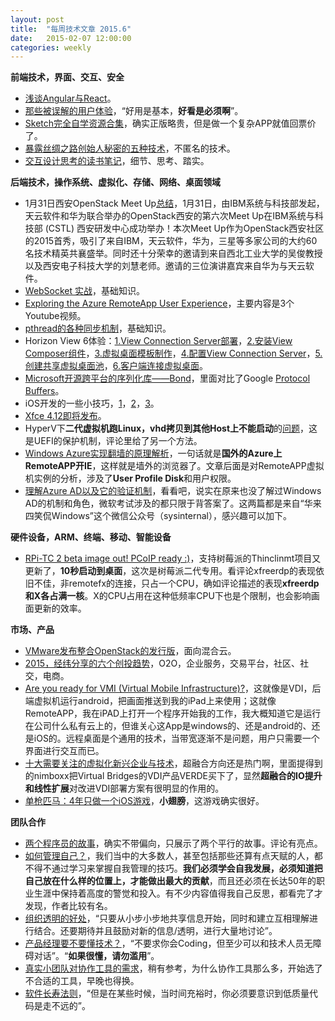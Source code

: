 ```yaml
---
layout: post
title:  "每周技术文章 2015.6"
date:   2015-02-07 12:00:00
categories: weekly
---
```

**前端技术，界面、交互、安全**

* [浅谈Angular与React](http://jimliu.net/2015/02/05/angular-vs-react-in-shallow/)。
* [那些被误解的用户体验](http://www.woshipm.com/pmd/137708.html)，“好用是基本，**好看是必须啊**”。
* [Sketch完全自学资源合集](http://www.jianshu.com/p/41539444261c)，确实正版略贵，但是做一个复杂APP就值回票价了。
* [暴露丝绸之路创始人秘密的五种技术](http://www.solidot.org/story?sid=43042)，不匿名的技术。
* [交互设计思考的读书笔记](http://zhuanlan.zhihu.com/youwenwen/19949278)，细节、思考、踏实。

**后端技术，操作系统、虚拟化、存储、网络、桌面领域**

* 1月31日西安OpenStack Meet Up[总结](http://www.openstack.cn/p3192.html)，1月31日，由IBM系统与科技部发起，天云软件和华为联合举办的OpenStack西安的第六次Meet Up在IBM系统与科技部 (CSTL) 西安研发中心成功举办！本次Meet Up作为OpenStack西安社区的2015首秀，吸引了来自IBM，天云软件，华为，三星等多家公司的大约60名技术精英共襄盛举。同时还十分荣幸的邀请到来自西北工业大学的吴俊教授以及西安电子科技大学的刘慧老师。邀请的三位演讲嘉宾来自华为与天云软件。
* [WebSocket 实战](http://www.ibm.com/developerworks/cn/java/j-lo-WebSocket/index.html?ca=drs-)，基础知识。
* [Exploring the Azure RemoteApp User Experience](http://blogs.msdn.com/b/rds/archive/2015/02/02/exploring-the-azure-remoteapp-user-experience.aspx)，主要内容是3个Youtube视频。
* [pthread的各种同步机制](http://casatwy.com/pthreadde-ge-chong-tong-bu-ji-zhi.html)，基础知识。
* Horizon View 6体验：[1.View Connection Server部署](http://rdsrv.blog.51cto.com/2996778/1613687)，[2.安装View Composer组件](http://rdsrv.blog.51cto.com/2996778/1613693)，[3.虚拟桌面模板制作](http://rdsrv.blog.51cto.com/2996778/1613697)，[4.配置View Connection Server](http://rdsrv.blog.51cto.com/2996778/1613700)，[5.创建共享虚拟桌面池](http://rdsrv.blog.51cto.com/2996778/1613708)，[6.客户端连接虚拟桌面](http://rdsrv.blog.51cto.com/2996778/1613709)。
* [Microsoft开源跨平台的序列化库——Bond](http://www.infoq.com/cn/news/2015/02/MicrosoftBond)，里面对比了Google [Protocol Buffers](https://developers.google.com/protocol-buffers/docs/overview)。
* iOS开发的一些小技巧，[1](http://www.jianshu.com/p/50b63a221f09)，[2](http://www.jianshu.com/p/08f194e9904c)，[3](http://www.jianshu.com/p/f547eb0368c4)。
* [Xfce 4.12即将发布](http://www.solidot.org/story?sid=43000)。
* HyperV下**二代虚拟机跑Linux，vhd拷贝到其他Host上不能启动**的[问题](http://blogs.msdn.com/b/virtual_pc_guy/archive/2015/02/11/copying-the-vhd-of-a-generation-2-linux-vm-and-not-booting-afterwards.aspx)，这是UEFI的保护机制，评论里给了另一个方法。
* [Windows Azure实现翻墙的原理解析](http://mp.weixin.qq.com/s?__biz=MzA3NTM1MzE4Nw==&mid=202736755&idx=1&sn=f63602f96eb2dec3e6ff26bc0d03a4b0)，一句话就是**国外的Azure上RemoteAPP开IE**，这样就是墙外的浏览器了。文章后面是对RemoteAPP虚拟机实例的分析，涉及了**User Profile Disk**和用户权限。
* [理解Azure AD以及它的验证机制](http://mp.weixin.qq.com/s?__biz=MzA3NTM1MzE4Nw==&mid=202743842&idx=1&sn=8fa4610b31583392dc356605592bc6fa#rd)，看看吧，说实在原来也没了解过Windows AD的机制和角色，微软考试涉及的都只限于背答案了。这两篇都是来自“华来四笑侃Windows”这个微信公众号（sysinternal），感兴趣可以加下。

**硬件设备，ARM、终端、移动、智能设备**

* [RPi-TC 2 beta image out! PCoIP ready :)](http://rpitc.blogspot.jp/2015/02/rpi-tc-2-beta-image-out-pcoip-ready.html)，支持树莓派的Thinclinmt项目又更新了，**10秒启动到桌面**，这次是树莓派二代专用。看评论xfreerdp的表现依旧不佳，非remotefx的连接，只占一个CPU，确如评论描述的表现**xfreerdp和X各占满一核**。X的CPU占用在这种低频率CPU下也是个限制，也会影响画面更新的效率。

**市场、产品**

* [VMware发布整合OpenStack的发行版](https://www.mirantis.com/openstack-portal/external-news/onecloud-rule-vmware-releases-openstack-distro-goes-hybrid)，面向混合云。
* [2015，经纬分享的六个创投趋势](http://www.woshipm.com/it/137609.html)，O2O，企业服务，交易平台，社区、社交，电商。
* [Are you ready for VMI (Virtual Mobile Infrastructure)?](http://www.brianmadden.com/blogs/brianmadden/archive/2015/02/11/are-you-ready-for-vmi-virtual-mobile-infrastructure-it-s-like-vdi-but-for-remoting-mobile-oses.aspx)，这就像是VDI，后端虚拟机运行android，把画面推送到我的iPad上来使用；这就像RemoteAPP，我在iPAD上打开一个程序开始我的工作，我大概知道它是运行在公司什么私有云上的，但谁关心这App是windows的、还是android的、还是iOS的。远程桌面是个通用的技术，当带宽逐渐不是问题，用户只需要一个界面进行交互而已。
* [十大需要关注的虚拟化新兴企业与技术](http://server.zdnet.com.cn/server/2015/0210/3046298.shtml)，超融合方向还是热门啊，里面提得到的nimboxx把Virtual Bridges的VDI产品VERDE买下了，显然**超融合的IO提升和线性扩展**对改进VDI部署方案有很明显的作用的。
* [单枪匹马：4年只做一个iOS游戏](http://www.techug.com/tiny-wings)，**小翅膀**，这游戏确实很好。

**团队合作**

* [两个程序员的故事](http://www.vaikan.com/the-parable-of-the-two-programmers/)，确实不带偏向，只展示了两个平行的故事。评论有亮点。
* [如何管理自己？](http://www.woshipm.com/zhichang/136374.html)，我们当中的大多数人，甚至包括那些还算有点天赋的人，都不得不通过学习来掌握自我管理的技巧。**我们必须学会自我发展，必须知道把自己放在什么样的位置上，才能做出最大的贡献**，而且还必须在长达50年的职业生涯中保持着高度的警觉和投入。有不少内容值得我自己反思，都看完了才发现，作者比较有名。
* [组织透明的好处](http://www.infoq.com/cn/news/2015/02/benefits-transparency)，“只要从小步小步地共享信息开始，同时和建立互相理解进行结合。还要期待并且鼓励对新的信息/透明，进行大量地讨论”。
* [产品经理要不要懂技术？](http://www.woshipm.com/pmd/137723.html)，“不要求你会Coding，但至少可以和技术人员无障碍对话”。“**如果很懂，请勿滥用**”。
* [真实小团队对协作工具的需求](http://www.woshipm.com/it/136804.html)，稍有参考，为什么协作工具那么多，开始选了不合适的工具，早晚也得换。
* [软件长寿法则](http://www.techug.com/the-7-rules-for-writing-software-that-wont-die-when-you-do)，“但是在某些时候，当时间充裕时，你必须要意识到低质量代码是走不远的”。


